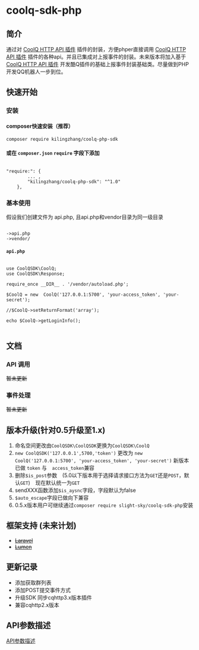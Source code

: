 # coolq-sdk-php
## 简介
通过对 [CoolQ HTTP API 插件](https://cqhttp.cc/docs/) 插件的封装，方便phper直接调用 [CoolQ HTTP API 插件](https://cqhttp.cc/docs/) 插件的各种api。并且已集成对上报事件的封装。未来版本将加入基于 [CoolQ HTTP API 插件](https://cqhttp.cc/docs/) 开发酷Q插件的基础上报事件封装基础类。尽量做到PHP开发QQ机器人一步到位。

## 快速开始

### 安装
#### composer快速安装（推荐）     
```
composer require kilingzhang/coolq-php-sdk
```
#### 或在 ```composer.json``` ```require``` 字段下添加    
```

"require:": {
        ... ,
        "kilingzhang/coolq-php-sdk": "^1.0"
    },

```

### 基本使用

假设我们创建文件为 api.php, 且api.php和vendor目录为同一级目录
```

->api.php
->vendor/

```

#### ```api.php```

```

use CoolQSDK\CoolQ;
use CoolQSDK\Response;

require_once __DIR__ . '/vendor/autoload.php';

$CoolQ = new  CoolQ('127.0.0.1:5700', 'your-access_token', 'your-secret');

//$CoolQ->setReturnFormat('array');

echo $CoolQ->getLoginInfo();


```




## 文档

### API 调用
~~暂未更新~~

### 事件处理
~~暂未更新~~

## 版本升级(针对0.5升级至1.x)
1. 命名空间更改由```CoolQSDK\CoolQSDK```更换为```CoolQSDK\CoolQ```
2. ```new CoolQSDK('127.0.0.1',5700,'token')```  更改为  ```new CoolQ('127.0.0.1:5700', 'your-access_token', 'your-secret')``` 新版本已做 ```token``` 与　```access_token```兼容
3. 删除``` $is_post ```参数　(5.0以下版本用于选择请求接口方法为```GET```还是```POST```，默认```GET```)　现在默认统一为```GET```
4. sendXXX函数添加```$is_aysnc```字段，字段默认为false
5. ```$auto_escape```字段已做向下兼容
6. 0.5.x版本用户可继续通过```composer require slight-sky/coolq-sdk-php```安装


## 框架支持 (未来计划)

- ~~[Laravel](https://github.com/kilingzhang/coolq-laravel-sdk)~~
- ~~[Lumen](https://github.com/kilingzhang/coolq-lumen-sdk)~~

## 更新记录

- 添加获取群列表
- 添加POST提交事件方式
- 升级SDK 同步cqhttp3.x版本插件
- 兼容cqhttp2.x版本

## API参数描述 
[API参数描述](https://cqhttp.cc/docs/)
